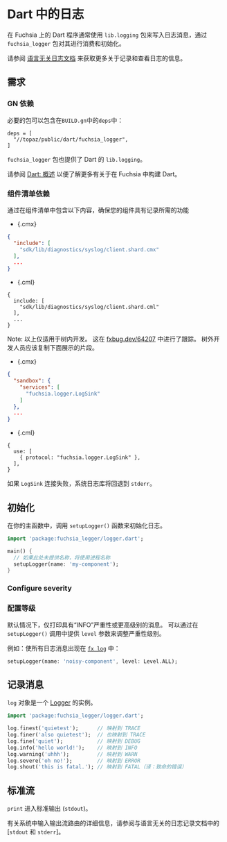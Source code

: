 <!-- # Logging in Dart -->

# Dart 中的日志

<!-- Dart programs on Fuchsia generally write log messages with the `lib.logging` package, consuming and
initializing it through the `fuchsia_logger` package. -->

在 Fuchsia 上的 Dart 程序通常使用 `lib.logging` 包来写入日志消息，通过 `fuchsia_logger` 包对其进行消费和初始化。

<!-- See the [language agnostic logging docs] for more information
about recording and viewing logs. -->

请参阅 [语言无关日志文档] 来获取更多关于记录和查看日志的信息。

<!-- ## Requirements -->

## 需求

<!-- ### GN dependency -->

### GN 依赖

<!-- The necessary packages can be included with an addtion to `deps` in `BUILD.gn`: -->

必要的包可以包含在`BUILD.gn`中的`deps`中：

```
deps = [
  "//topaz/public/dart/fuchsia_logger",
]
```

<!-- The `fuchsia_logger` package also provides Dart's `lib.logging`.

See [Dart: Overview][dart-dev] for more information about building Dart within Fuchsia. -->

`fuchsia_logger` 包也提供了 Dart 的 `lib.logging`。

请参阅 [Dart: 概述][dart-dev] 以便了解更多有关于在 Fuchsia 中构建 Dart。

<!-- ### Component manifest dependency -->

### 组件清单依赖

<!-- Ensure that your component has the required capabilities to log by including the
following in your component manifest: -->

通过在组件清单中包含以下内容，确保您的组件具有记录所需的功能

   * {.cmx}

   ```json
   {
     "include": [
       "sdk/lib/diagnostics/syslog/client.shard.cmx"
     ],
     ...
   }
   ```

   * {.cml}

   ```json5
   {
     include: [
       "sdk/lib/diagnostics/syslog/client.shard.cml"
     ],
     ...
   }
   ```

<!-- Note: The above is only available for in-tree development.
This is tracked in [fxbug.dev/64207](http://fxbug.dev/64207).
Out of tree developers should copy the snippets shown below instead. -->

Note: 以上仅适用于树内开发。
这在 [fxbug.dev/64207](http://fxbug.dev/64207) 中进行了跟踪。
树外开发人员应该复制下面展示的片段。

   * {.cmx}

   ```json
   {
     "sandbox": {
       "services": [
         "fuchsia.logger.LogSink"
       ]
     },
     ...
   }
   ```

   * {.cml}

   ```json5
   {
     use: [
       { protocol: "fuchsia.logger.LogSink" },
     ],
   }
   ```

<!-- The syslog library will fallback to `stderr` if the `LogSink` connection fails. -->

如果 `LogSink` 连接失败，系统日志库将回退到 `stderr`。

<!-- ## Initialization -->

## 初始化

<!-- In your main function, call the `setupLogger()` function to initialize logging: -->

在你的主函数中，调用 `setupLogger()` 函数来初始化日志。

<!-- ```dart
import 'package:fuchsia_logger/logger.dart';

main() {
  // process name will be used if no name is provided here
  setupLogger(name: 'my-component');
}
``` -->

```dart
import 'package:fuchsia_logger/logger.dart';

main() {
  // 如果此处未提供名称，将使用进程名称
  setupLogger(name: 'my-component');
}
```

### Configure severity

### 配置等级

<!-- By default only messages with `INFO` severity or higher are printed. Severity level can be adjusted
by providing the `level` parameter in the `setupLogger()` call. -->

默认情况下，仅打印具有“INFO”严重性或更高级别的消息。
可以通过在 `setupLogger()` 调用中提供 `level` 参数来调整严重性级别。

<!-- For example, to make all log messages appear in [`fx log`]: -->

例如：使所有日志消息出现在 [`fx log`] 中：

```dart
setupLogger(name: 'noisy-component', level: Level.ALL);
```

<!-- ## Recording messages -->

## 记录消息

<!-- The `log` object is a [Logger] instance. -->

`log` 对象是一个 [Logger] 的实例。

<!-- ```dart
import 'package:fuchsia_logger/logger.dart';

log.finest('quietest');      // maps to TRACE
log.finer('also quietest');  // maps to TRACE also
log.fine('quiet');           // maps to DEBUG
log.info('hello world!');    // maps to INFO
log.warning('uhhh');         // maps to WARN
log.severe('oh no!');        // maps to ERROR
log.shout('this is fatal.'); // maps to FATAL
``` -->

```dart
import 'package:fuchsia_logger/logger.dart';

log.finest('quietest');      // 映射到 TRACE
log.finer('also quietest');  // 也映射到 TRACE
log.fine('quiet');           // 映射到 DEBUG
log.info('hello world!');    // 映射到 INFO
log.warning('uhhh');         // 映射到 WARN
log.severe('oh no!');        // 映射到 ERROR
log.shout('this is fatal.'); // 映射到 FATAL（译：致命的错误）
```

<!-- ## Standard streams -->

## 标准流

<!-- `print` goes to standard out (`stdout`). -->

`print` 进入标准输出 (`stdout`)。

<!-- See [`stdout` & `stderr`] in the language-agnostic logging docs for details on the routing of stdio
streams in the system. -->

有关系统中输入输出流路由的详细信息，请参阅与语言无关的日志记录文档中的 [`stdout` 和 `stderr`]。

[Logger]: https://pub.dev/documentation/logging/latest/logging/Logger-class.html
[`fx log`]: /docs/development/diagnostics/logs/viewing.md
[dart-dev]: /docs/development/languages/dart/README.md
[`.cmx` file]: /docs/concepts/components/v1/component_manifests.md
[`stdout` & `stderr`]: /docs/development/diagnostics/logs/recording.md#stdout-stderr
[语言无关日志文档]: /docs/concepts/diagnostics/logs/README.md
